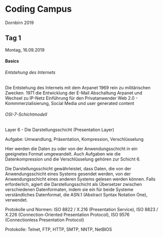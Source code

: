 # Coding Campus 
Dornbirn 2019

## Tag 1 
Montag, 16.09.2019

#### Basics
###### Entstehung des Internets
Die Entstehung des Internets mit dem Arpanet 1969 rein zu militärischen Zwecken. 
1971 die Entwicklung der E-Mail
Abschaltung Arpanet und Wechsel zu IP-Netz
Einführung für den Privatanwender
Web 2.0 - Kommmerzialisierung, Social Media und user generated content

###### OSI-7-Schichtmodell

Layer 6 - Die Darstellungsschicht (Presentation Layer)

Aufgabe: Umwandlung, Präsentation, Kompression, Verschlüsselung 

Hier werden die Daten zu oder von der Anwendungsschicht in ein geeignetes Format umgewandelt. Auch Aufgaben wie die Datenkompression und die Verschlüsselung gehören zur Schicht 6. 

Die Darstellungsschicht gewährleistet, dass Daten, die von der Anwendungsschicht eines Systems gesendet werden, von der Anwendungsschicht eines anderen Systems gelesen werden können. Falls erforderlich, agiert die Darstellungsschicht als Übersetzer zwischen verschiedenen Datenformaten, indem sie ein für beide Systeme verständliches Datenformat, die ASN.1 (Abstract Syntax Notation One), verwendet.

Protokolle und Normen: ISO 8822 / X.216 (Presentation Service), ISO 8823 / X.226 (Connection-Oriented Presentation Protocol), ISO 9576 (Connectionless Presentation Protocol)

Protokolle: Telnet, FTP, HTTP, SMTP, NNTP, NetBIOS
